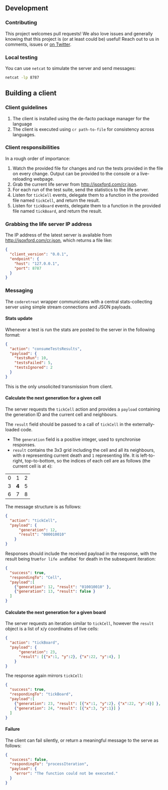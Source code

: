 ## Development

### Contributing

This project welcomes pull requests! We also love issues and generally knowing that this project is (or at least could be) useful! Reach out to us in comments, issues or [on Twitter](https://twitter.com/intent/user?screen_name=jsoxford).

### Local testing
You can use `netcat` to simulate the server and send messages:

```bash
netcat -lp 8787
```

## Building a client

### Client guidelines

1. The client is installed using the de-facto package manager for the language
2. The client is executed using `cr path-to-file` for consistency across languages.

### Client responsibilities

In a rough order of importance:

1. Watch the provided file for changes and run the tests provided in the file on every change. Output can be provided to the console or a live-reloading webpage.
2. Grab the current life server from http://jsoxford.com/cr.json.
3. For each run of the test suite, send the statistics to the life server.
4. Listen for `tickCell` events, delegate them to a function in the provided file named `tickCell`, and return the result.
5. Listen for `tickBoard` events, delegate them to a function in the provided file named `tickBoard`, and return the result.


### Grabbing the life server IP address

The IP address of the latest server is available from http://jsoxford.com/cr.json, which returns a file like:

```json
{
  "client_version": "0.0.1",
  "endpoint": {
    "host": "127.0.0.1",
    "port": 8787
  }
}
```

### Messaging

The `coderetreat` wrapper communicates with a central stats-collecting server using simple stream connections and JSON payloads.


#### Stats update

Whenever a test is run the stats are posted to the server in the following format:
```json
{
  "action": "consumeTestsResults",
  "payload": {
    "testsRun": 10,
    "testsFailed": 5,
    "testsIgnored": 2
  }
}
```

This is the only unsolicited transmission from client.


#### Calculate the next generation for a given cell

The server requests the `tickCell` action and provides a `payload` containing the generation ID and the current cell and neighbours.

The `result` field should be passed to a call of `tickCell` in the externally-loaded code.

* The `generation` field is a positive integer, used to synchronise responses.
* `result` contains the 3x3 grid including the cell and all its neighbours, with `0` representing current death and `1` representing life. It is left-to-right, top-to-bottom, so the indices of each cell are as follows (the current cell is at `4`):

| | | |
|-|-|-|
|0|1|2|
|3|__4__|5|
|6|7|8|

The message structure is as follows:
```json
{
  "action": "tickCell",
  "payload": {
      "generation": 12,
      "result": "000010010"
    }
}
```
Responses should include the received payload in the response, with the result being true` for life and `false` for death in the subsequent iteration:
```json
{
  "success": true,
  "respondingTo": "Cell",
  "payload":[
    {"generation": 12, "result": "010010010" },
    {"generation": 13, "result": false }
  ]
}
```

#### Calculate the next generation for a given board

The server requests an iteration similar to `tickCell`, however the `result` object is a list of x/y coordinates of live cells:


```json
{
  "action": "tickBoard",
  "payload": {
      "generation": 23,
      "result": [{"x":1, "y":2}, {"x":22, "y":4}, ]
    }
}
```

The response again mirrors `tickCell`:

```json
{
  "success": true,
  "respondingTo": "tickBoard",
  "payload":[
    {"generation": 23, "result": [{"x":1, "y":2}, {"x":22, "y":4}] },
    {"generation": 24, "result": [{"x":3, "y":1}] }
  ]
}
```


#### Failure
The client can fail silently, or return a meaningful message to the serve as follows:

```json
{
  "success": false,
  "respondingTo": "processIteration",
  "payload": {
    "error": "The function could not be executed."
  }
}
```
